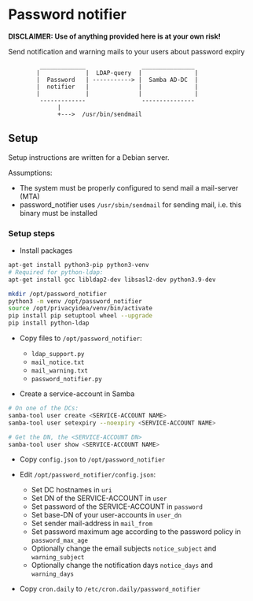 # Password notifier

**DISCLAIMER: Use of anything provided here is at your own risk!**

Send notification and warning mails to your users about password expiry

```text
         _____________                _______________
        |             |  LDAP-query  |               |
        |  Password   | -----------> |  Samba AD-DC  |
        |  notifier   |              |               |
        |             |              |               |
         -------------                ---------------
              |
              +--->  /usr/bin/sendmail
```


## Setup

Setup instructions are written for a Debian server.

Assumptions:

- The system must be properly configured to send mail a mail-server (MTA)
- password_notifier uses `/usr/sbin/sendmail` for sending mail, i.e. this binary must be installed

### Setup steps

- Install packages

```bash
apt-get install python3-pip python3-venv
# Required for python-ldap:
apt-get install gcc libldap2-dev libsasl2-dev python3.9-dev

mkdir /opt/password_notifier
python3 -m venv /opt/password_notifier
source /opt/privacyidea/venv/bin/activate
pip install pip setuptool wheel --upgrade 
pip install python-ldap
```

- Copy files to `/opt/password_notifier`:
  - `ldap_support.py`
  - `mail_notice.txt`
  - `mail_warning.txt`
  - `password_notifier.py`


- Create a service-account in Samba

```bash
# On one of the DCs:
samba-tool user create <SERVICE-ACCOUNT NAME>
samba-tool user setexpiry --noexpiry <SERVICE-ACCOUNT NAME>

# Get the DN, the <SERVICE-ACCOUNT DN>
samba-tool user show <SERVICE-ACCOUNT NAME>
```

- Copy `config.json` to `/opt/password_notifier`
- Edit `/opt/password_notifier/config.json`:
  - Set DC hostnames in `uri`
  - Set DN of the SERVICE-ACCOUNT in `user`
  - Set password of the SERVICE-ACCOUNT in `password`
  - Set base-DN of your user-accounts in `user_dn`
  - Set sender mail-address in `mail_from`
  - Set password maximum age according to the password policy in `password_max_age`
  - Optionally change the email subjects `notice_subject` and `warning_subject`
  - Optionally change the notification days `notice_days` and `warning_days`


- Copy `cron.daily` to `/etc/cron.daily/password_notifier`
